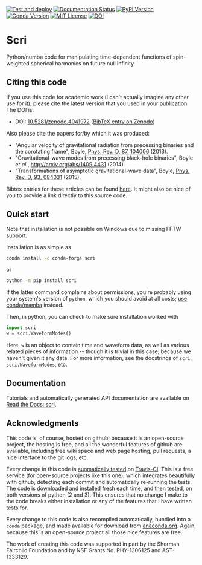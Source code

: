[![Test and deploy](https://github.com/moble/scri/actions/workflows/build.yml/badge.svg)](https://github.com/moble/scri/actions/workflows/build.yml)
[![Documentation Status](https://readthedocs.org/projects/scri/badge/?version=latest)](https://scri.readthedocs.io/en/latest/?badge=latest)
[![PyPI Version](https://img.shields.io/pypi/v/scri?color=)](https://pypi.org/project/scri/)
[![Conda Version](https://img.shields.io/conda/vn/conda-forge/scri.svg?color=)](https://anaconda.org/conda-forge/scri)
[![MIT License](https://img.shields.io/github/license/moble/scri.svg)](https://github.com/moble/scri/blob/main/LICENSE)
[![DOI](https://zenodo.org/badge/doi/10.5281/zenodo.4041971.svg)](https://doi.org/10.5281/zenodo.4041971)

Scri
====

Python/numba code for manipulating time-dependent functions of spin-weighted
spherical harmonics on future null infinity

## Citing this code

If you use this code for academic work (I can't actually imagine any other use
for it), please cite the latest version that you used in your publication. The DOI is:

* DOI: [10.5281/zenodo.4041972](https://doi.org/10.5281/zenodo.4041972) ([BibTeX entry on Zenodo](https://zenodo.org/record/4041972/export/hx#.YFNpLe1KiV4))

Also please cite the papers for/by which it was produced:

* "Angular velocity of gravitational radiation from precessing binaries and the
  corotating frame", Boyle,
  [Phys. Rev. D, 87, 104006](http://link.aps.org/doi/10.1103/PhysRevD.87.104006)
  (2013).
* "Gravitational-wave modes from precessing black-hole binaries", Boyle *et
  al.*, http://arxiv.org/abs/1409.4431 (2014).
* "Transformations of asymptotic gravitational-wave data", Boyle,
  [Phys. Rev. D, 93, 084031](http://link.aps.org/doi/10.1103/PhysRevD.93.084031)
  (2015).

Bibtex entries for these articles can be found
[here](https://raw.githubusercontent.com/moble/scri/main/scri.bib).  It might
also be nice of you to provide a link directly to this source code.


## Quick start

Note that installation is not possible on Windows due to missing FFTW support.

Installation is as simple as
```sh
conda install -c conda-forge scri
```
or
```sh
python -m pip install scri
```
If the latter command complains about permissions, you're probably using your system's version of `python`, which you should avoid at all costs; [use conda/mamba](https://mamba.readthedocs.io/en/latest/installation/mamba-installation.html) instead.  

Then, in python, you can check to make sure installation worked with
```python
import scri
w = scri.WaveformModes()
```
Here, `w` is an object to contain time and waveform data, as well as various
related pieces of information -- though it is trivial in this case, because we
haven't given it any data.  For more information, see the docstrings of `scri`,
`scri.WaveformModes`, etc.


## Documentation

Tutorials and automatically generated API documentation are available on [Read the Docs: scri](https://scri.readthedocs.io/).


## Acknowledgments

This code is, of course, hosted on github; because it is an open-source
project, the hosting is free, and all the wonderful features of github are
available, including free wiki space and web page hosting, pull requests, a
nice interface to the git logs, etc.

Every change in this code is
[auomatically tested](https://travis-ci.org/moble/scri) on
[Travis-CI](https://travis-ci.org/).  This is a free service (for open-source
projects like this one), which integrates beautifully with github, detecting
each commit and automatically re-running the tests.  The code is downloaded and
installed fresh each time, and then tested, on both versions of python (2 and
3).  This ensures that no change I make to the code breaks either installation
or any of the features that I have written tests for.

Every change to this code is also recompiled automatically, bundled into a
`conda` package, and made available for download from
[anaconda.org](https://anaconda.org/moble/scri).  Again, because this is an
open-source project all those nice features are free.

The work of creating this code was supported in part by the Sherman Fairchild
Foundation and by NSF Grants No. PHY-1306125 and AST-1333129.
